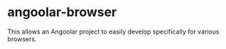 angoolar-browser
================

This allows an Angoolar project to easily develop specifically for various browsers.
